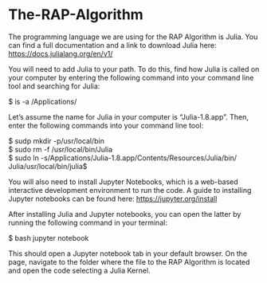 # The-RAP-Algorithm

The programming language we are using for the RAP Algorithm is Julia. You can find a full documentation and a link to download Julia here: https://docs.julialang.org/en/v1/

You will need to add Julia to your path. To do this, find how Julia is called on your computer by entering the following command into your command line tool and searching for Julia:

$ is -a /Applications/

Let’s assume the name for Julia in your computer is “Julia-1.8.app”. Then, enter the following commands into your command line tool: 

$ sudp mkdir -p/usr/local/bin <br />
$ sudo rm -f /usr/local/bin/Julia <br />
$ sudo ln -s/Applications/Julia-1.8.app/Contents/Resources/Julia/bin/  Julia/usr/local/bin/julia$ <br />


You will also need to install Jupyter Notebooks, which is a web-based interactive development environment to run the code. A guide to installing Jupyter notebooks can be found here: https://jupyter.org/install

After installing Julia and Jupyter notebooks, you can open the latter by running the following command in your terminal:

$ bash jupyter notebook

This should open a Jupyter notebook tab in your default browser.
On the page, navigate to the folder where the file to the RAP Algorithm is located and open the code selecting a Julia Kernel.

